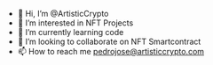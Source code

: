 - 👋 Hi, I’m @ArtisticCrypto
- 👀 I’m interested in NFT Projects
- 🌱 I’m currently learning code
- 💞️ I’m looking to collaborate on NFT Smartcontract
- 📫 How to reach me pedrojose@artisticcrypto.com

<!---
ArtisticCrypto/ArtisticCrypto is a ✨ special ✨ repository because its `README.md` (this file) appears on your GitHub profile.
You can click the Preview link to take a look at your changes.
--->
